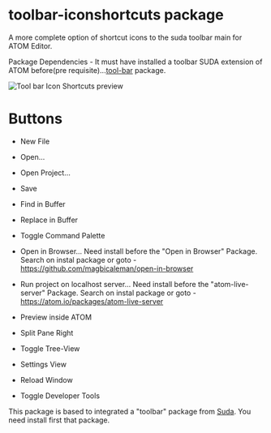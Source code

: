 # toolbar-iconshortcuts package

A more complete option of shortcut icons to the suda toolbar main for ATOM Editor.

Package Dependencies - It must have installed a toolbar SUDA extension of ATOM before(pre requisite)...[tool-bar](https://atom.io/packages/tool-bar) package.

![Tool bar Icon Shortcuts preview](http://www.thiagolucio.com.br/images/toolbar-iconshortcuts.jpg)

# Buttons

* New File
* Open...
* Open Project...
* Save
* Find in Buffer
* Replace in Buffer
* Toggle Command Palette

* Open in Browser... Need install before the "Open in Browser" Package. Search on instal package or goto - https://github.com/magbicaleman/open-in-browser

* Run project on localhost server... Need install before the "atom-live-server" Package. Search on instal package or goto - https://atom.io/packages/atom-live-server

* Preview inside ATOM
* Split Pane Right
* Toggle Tree-View

* Settings View
* Reload Window
* Toggle Developer Tools


This package is based to integrated a "toolbar" package from [Suda](https://github.com/suda). You need install first that package.
